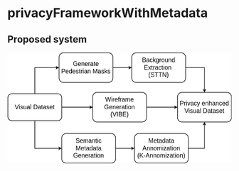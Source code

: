# privacyFrameworkWithMetadata

## Proposed system
![alt proposed system](readMeImgs/proposedOverview.png)